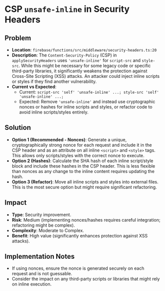 # CSP `unsafe-inline` in Security Headers

## Problem
- **Location**: `firebase/functions/src/middleware/security-headers.ts:20`
- **Description**: The `Content-Security-Policy` (CSP) in `applySecurityHeaders` uses `'unsafe-inline'` for `script-src` and `style-src`. While this might be necessary for some legacy code or specific third-party libraries, it significantly weakens the protection against Cross-Site Scripting (XSS) attacks. An attacker could inject inline scripts or styles if they find another vulnerability.
- **Current vs Expected**:
  - Current: `script-src 'self' 'unsafe-inline' ...; style-src 'self' 'unsafe-inline' ...;`
  - Expected: Remove `'unsafe-inline'` and instead use cryptographic nonces or hashes for inline scripts and styles, or refactor code to avoid inline scripts/styles entirely.

## Solution
- **Option 1 (Recommended - Nonces)**: Generate a unique, cryptographically strong nonce for each request and include it in the CSP header and as an attribute on all inline `<script>` and `<style>` tags. This allows only scripts/styles with the correct nonce to execute.
- **Option 2 (Hashes)**: Calculate the SHA hash of each inline script/style block and include these hashes in the CSP header. This is less flexible than nonces as any change to the inline content requires updating the hash.
- **Option 3 (Refactor)**: Move all inline scripts and styles into external files. This is the most secure option but might require significant refactoring.

## Impact
- **Type**: Security improvement.
- **Risk**: Medium (implementing nonces/hashes requires careful integration; refactoring might be complex).
- **Complexity**: Moderate to Complex.
- **Benefit**: High value (significantly enhances protection against XSS attacks).

## Implementation Notes
- If using nonces, ensure the nonce is generated securely on each request and is not guessable.
- Consider the impact on any third-party scripts or libraries that might rely on inline execution.
